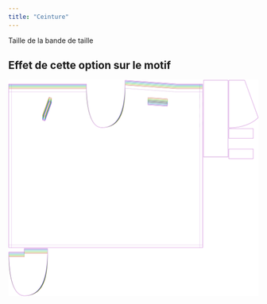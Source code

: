 ```yaml
---
title: "Ceinture"
---
```


Taille de la bande de taille

## Effet de cette option sur le motif

![Cette image montre l'effet de cette option en superposant plusieurs variantes qui ont une valeur différente pour cette option](waralee_waistbandwidth_sample.svg "Effet de cette option sur le motif")
